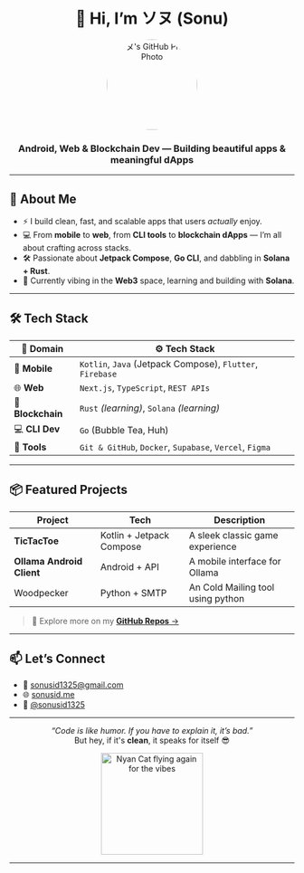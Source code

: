 
<h1 align="center">👋 Hi, I’m <strong>ソヌ (Sonu)</strong></h1>

<p align="center">
  <a href="https://github.com/sonusid1325" target="_blank">
    <img src="https://github.com/sonusid1325.png" width="160" alt="ソヌ's GitHub Profile Photo" style="border-radius: 50%;" />
  </a>
</p>

<h3 align="center">Android, Web & Blockchain Dev — Building beautiful apps & meaningful dApps</h3>

---

## 🚀 About Me

- ⚡ I build clean, fast, and scalable apps that users *actually* enjoy.
- 💻 From **mobile** to **web**, from **CLI tools** to **blockchain dApps** — I’m all about crafting across stacks.
- 🛠 Passionate about **Jetpack Compose**, **Go CLI**, and dabbling in **Solana + Rust**.
- 🌱 Currently vibing in the **Web3** space, learning and building with **Solana**.

---

## 🛠 Tech Stack

| 🧩 Domain         | ⚙️ Tech Stack                                             |
| ----------------- | --------------------------------------------------------- |
| 📱 **Mobile**     | `Kotlin`, `Java` (Jetpack Compose), `Flutter`, `Firebase` |
| 🌐 **Web**        | `Next.js`, `TypeScript`, `REST APIs`                      |
| 🔗 **Blockchain** | `Rust` *(learning)*, `Solana` *(learning)*                |
| 💻 **CLI Dev**    | `Go` (Bubble Tea, Huh)                                    |
| 🧪 **Tools**      | `Git & GitHub`, `Docker`, `Supabase`, `Vercel`, `Figma`   |


---

## 📦 Featured Projects

| Project                   | Tech                     | Description                        |
| ------------------------- | ------------------------ | ---------------------------------- |
| **TicTacToe**             | Kotlin + Jetpack Compose | A sleek classic game experience    |
| **Ollama Android Client** | Android + API            | A mobile interface for Ollama      |
| Woodpecker                | Python + SMTP            | An Cold Mailing tool using python  |

> 🚀 Explore more on my [**GitHub Repos** →](https://github.com/sonusid1325?tab=repositories)

---

## 📫 Let’s Connect

- 📧 [sonusid1325@gmail.com](mailto:sonusid1325@gmail.com)  
- 🌐 [sonusid.me](https://sonusid.me)  
- 🐙 [@sonusid1325](https://github.com/sonusid1325)

---

<p align="center"><em>“Code is like humor. If you have to explain it, it’s bad.”</em>  
<br>But hey, if it's <strong>clean</strong>, it speaks for itself 😎</p>

<p align="center">
  <img src="https://media.giphy.com/media/sIIhZliB2McAo/giphy.gif" width="180" alt="Nyan Cat flying again for the vibes" />
</p>

---
